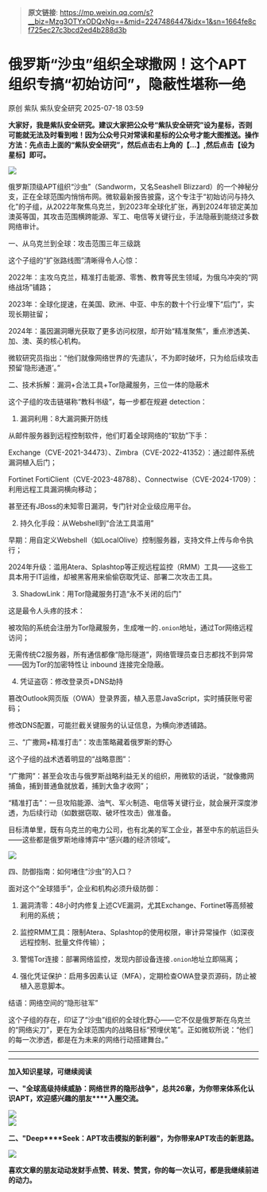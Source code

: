 > **原文链接**: https://mp.weixin.qq.com/s?__biz=Mzg3OTYxODQxNg==&mid=2247486447&idx=1&sn=1664fe8cf725ec27c3bcd2ed4b288d3b

#  俄罗斯“沙虫”组织全球撒网！这个APT组织专搞“初始访问”，隐蔽性堪称一绝  
原创 紫队  紫队安全研究   2025-07-18 03:59  
  
**大家好，我是紫队安全研究。建议大家把公众号“紫队安全研究”设为星标，否则可能就无法及时看到啦！因为公众号只对常读和星标的公众号才能大图推送。操作方法：先点击上面的“紫队安全研究”，然后点击右上角的【...】,然后点击【设为星标】即可。**  
  
![](https://mmbiz.qpic.cn/mmbiz_png/sUKKZDdVP8TI2yicY7vMSLvoLUAox2nDd5yD373OGPZnzwvOrt798VOA9fIhSOdFdHmAeiaKpIwOzGSOODUa0JrQ/640?wx_fmt=png&from=appmsg "")  
  
俄罗斯顶级APT组织“沙虫”（Sandworm，又名Seashell Blizzard）的一个神秘分支，正在全球范围内悄悄布网。微软最新报告披露，这个专注于“初始访问与持久化”的子组，从2022年聚焦乌克兰，到2023年全球化扩张，再到2024年锁定美加澳英等国，其攻击范围横跨能源、军工、电信等关键行业，手法隐蔽到能绕过多数网络审计。    
  
一、从乌克兰到全球：攻击范围三年三级跳    
  
  
这个子组的“扩张路线图”清晰得令人心惊：    
  
2022年：主攻乌克兰，精准打击能源、零售、教育等民生领域，为俄乌冲突的“网络战场”铺路；    
  
2023年：全球化提速，在美国、欧洲、中亚、中东的数十个行业埋下“后门”，实现长期驻留；    
  
2024年：虽因漏洞曝光获取了更多访问权限，却开始“精准聚焦”，重点渗透美、加、澳、英的核心机构。    
  
  
微软研究员指出：“他们就像网络世界的‘先遣队’，不为即时破坏，只为给后续攻击预留‘隐形通道’。”    
  
  
  
二、技术拆解：漏洞+合法工具+Tor隐藏服务，三位一体的隐蔽术    
  
  
这个子组的攻击链堪称“教科书级”，每一步都在规避 detection：    
  
  
1. 漏洞利用：8大漏洞撕开防线    
  
从邮件服务器到远程控制软件，他们盯着全球网络的“软肋”下手：    
  
Exchange（CVE-2021-34473）、Zimbra（CVE-2022-41352）：通过邮件系统漏洞植入后门；    
  
Fortinet FortiClient（CVE-2023-48788）、Connectwise（CVE-2024-1709）：利用远程工具漏洞横向移动；    
  
甚至还有JBoss的未知零日漏洞，专门针对企业级应用平台。    
  
  
2. 持久化手段：从Webshell到“合法工具滥用”    
  
早期：用自定义Webshell（如LocalOlive）控制服务器，支持文件上传与命令执行；    
  
2024年升级：滥用Atera、Splashtop等正规远程监控（RMM）工具——这些工具本用于IT运维，却被黑客用来偷偷窃取凭证、部署二次攻击工具。    
  
  
3. ShadowLink：用Tor隐藏服务打造“永不关闭的后门”    
  
这是最令人头疼的技术：    
  
被攻陷的系统会注册为Tor隐藏服务，生成唯一的`.onion`地址，通过Tor网络远程访问；    
  
无需传统C2服务器，所有通信都像“隐形隧道”，网络管理员查日志都找不到异常——因为Tor的加密特性让 inbound 连接完全隐蔽。    
  
  
4. 凭证盗窃：修改登录页+DNS劫持    
  
篡改Outlook网页版（OWA）登录界面，植入恶意JavaScript，实时捕获账号密码；    
  
修改DNS配置，可能拦截关键服务的认证信息，为横向渗透铺路。    
  
  
  
三、“广撒网+精准打击”：攻击策略藏着俄罗斯的野心    
  
  
这个子组的战术透着明显的“战略意图”：    
  
“广撒网”：甚至会攻击与俄罗斯战略利益无关的组织，用微软的话说，“就像撒网捕鱼，捕到普通鱼就放着，捕到大鱼才收网”；    
  
“精准打击”：一旦攻陷能源、油气、军火制造、电信等关键行业，就会展开深度渗透，为后续行动（如数据窃取、破坏性攻击）做准备。    
  
  
目标清单里，既有乌克兰的电力公司，也有北美的军工企业，甚至中东的航运巨头——这些都是俄罗斯地缘博弈中“感兴趣的经济领域”。    
  
![](https://mmbiz.qpic.cn/mmbiz_png/sUKKZDdVP8TI2yicY7vMSLvoLUAox2nDdBgyRMJP4yxs2tuJRInYLiaE2VwWFQKicbia5XnIUm9JlO7ntgDxldic4gw/640?wx_fmt=png&from=appmsg "")  
  
  
  
四、防御指南：如何堵住“沙虫”的入口？    
  
  
面对这个“全球猎手”，企业和机构必须升级防御：    
  
1. 漏洞清零：48小时内修复上述CVE漏洞，尤其Exchange、Fortinet等高频被利用的系统；    
  
2. 监控RMM工具：限制Atera、Splashtop的使用权限，审计异常操作（如深夜远程控制、批量文件传输）；    
  
3. 警惕Tor连接：部署网络监控，发现内部设备连接`.onion`地址立即隔离；    
  
4. 强化凭证保护：启用多因素认证（MFA），定期检查OWA登录页源码，防止被植入恶意脚本。    
  
  
  
结语：网络空间的“隐形驻军”    
  
  
这个子组的存在，印证了“沙虫”组织的全球化野心——它不仅是俄罗斯在乌克兰的“网络尖刀”，更在为全球范围内的战略目标“预埋伏笔”。正如微软所说：“他们的每一次渗透，都是在为未来的网络行动搭建舞台。”    
  
****  
****  
**加入知识星球，可继续阅读**  
  
**一、"全球高级持续威胁：网络世界的隐形战争"，总共26章，为你带来体系化认识APT，欢迎感兴趣的朋友****入圈交流。**  
  
![](https://mmbiz.qpic.cn/mmbiz_jpg/sUKKZDdVP8RRAic0GwkHmSw2QZes8kK1AfysU8oPBib56yJpTWxmMuHRQBk3DHtibEASDuO7FTia8jIpeYtMFicBy5A/640?wx_fmt=jpeg "")  
![](https://mmbiz.qpic.cn/mmbiz_png/sUKKZDdVP8Sm53HIUuI9RNR5Vpk1TWmpt3dw7icrMOJchapl0qTHsxVnXHyicBmV2kNlgpt3WLGLgdBJKrWiaUGicw/640?wx_fmt=png&from=appmsg "")  
  
**二、"Deep****Seek：APT攻击模拟的新利器"，为你带来APT攻击的新思路。**  
  
![](https://mmbiz.qpic.cn/mmbiz_png/sUKKZDdVP8SmEmOb6eVreW81Qh8DCAQvT2jLpI7JoYFWHibP6wCCI2AicqKAgbc4GzoAafviavpdxGjBqGrs1nlibQ/640?wx_fmt=png&from=appmsg "")  
  
  
**喜欢文章的朋友动动发财手点赞、转发、赞赏，你的每一次认可，都是我继续前进的动力。**  
  
  
  
  

